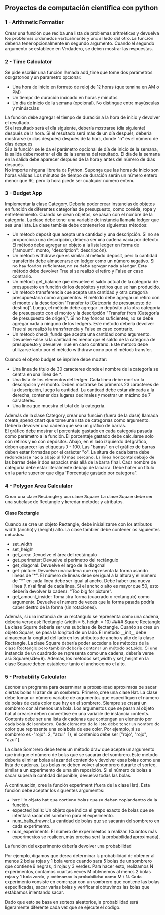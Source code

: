 ## Proyectos de computación científica con python


### 1 - Arithmetic Formatter
Crear una función que reciba una lista de problemas aritméticos y devuelva los problemas ordenados verticalmente y uno al lado del otro. La función debería tener opcionalmente un segundo argumento. Cuando el segundo argumento se establece en Verdadero, se deben mostrar las respuestas.

### 2 - Time Calculator
Se pide escribir una función llamada add_time que tome dos parámetros obligatorios y un parámetro opcional:
<ul>
  <li>Una hora de inicio en formato de reloj de 12 horas (que termina en AM o PM)</li>
  <li>Un tiempo de duración indicado en horas y minutos</li>
  <li>Un día de inicio de la semana (opcional). No distingue entre mayúsculas y minúsculas
</ul>
La función debe agregar el tiempo de duración a la hora de inicio y devolver el resultado.<br>
Si el resultado será el día siguiente, debería mostrarse (día siguiente) después de la hora. Si el resultado será más de un día después, debería mostrarse (n días después) después de la hora, donde "n" es el número de días después.<br>
Si a la función se le da el parámetro opcional de día de inicio de la semana, la salida debe mostrar el día de la semana del resultado. El día de la semana en la salida debe aparecer después de la hora y antes del número de días después.<br>
No importe ninguna librería de Python. Suponga que las horas de inicio son horas válidas. Los minutos del tiempo de duración serán un número entero menor que 60, pero la hora puede ser cualquier número entero.

### 3 - Budget App
Implementar la clase Category. Debería poder crear instancias de objetos en función de diferentes categorías de presupuesto, como comida, ropa y entretenimiento. Cuando se crean objetos, se pasan con el nombre de la categoría. La clase debe tener una variable de instancia llamada ledger que sea una lista. La clase también debe contener los siguientes métodos:
<ul>
  <li>Un método deposit que acepta una cantidad y una descripción. Si no se proporciona una descripción, debería ser una cadena vacía por defecto. El método debe agregar un objeto a la lista ledger en forma de {"amount": monto, "description": descripción}.</li>
  <li>Un método withdraw que es similar al método deposit, pero la cantidad transferida debe almacenarse en ledger como un número negativo. Si no hay fondos suficientes, no se debe agregar nada a ledger. Este método debe devolver True si se realizó el retiro y False en caso contrario.</li>
  <li>Un método get_balance que devuelve el saldo actual de la categoría de presupuesto en función de los depósitos y retiros que se han producido.</li>
  <li>Un método transferencia que acepta una cantidad y otra categoría presupuestaria como argumentos. El método debe agregar un retiro con el monto y la descripción "Transfer to [Categoría de presupuesto de destino]". Luego, el método debe agregar un depósito a la otra categoría de presupuesto con el monto y la descripción "Transfer from [Categoría de presupuesto de origen]". Si no hay fondos suficientes, no se debe agregar nada a ninguno de los ledgers. Este método debería devolver True si se realizó la transferencia y False en caso contrario.</li>
  <li>Un método check_funds que acepta una cantidad como argumento. Devuelve False si la cantidad es menor que el saldo de la categoría de presupuesto y devuelve True en caso contrario. Este método debe utilizarse tanto por el método withdraw como por el método transfer.</ul>
</ul>
Cuando el objeto budget se imprime debe mostar:
<ul>
  <li>Una línea de título de 30 caracteres donde el nombre de la categoría se centra en una línea de *.</li>
  <li>Una lista de los elementos del ledger. Cada línea debe mostrar la descripción y el monto. Deben mostrarse los primeros 23 caracteres de la descripción, luego la cantidad. La cantidad debe estar alineada a la derecha, contener dos lugares decimales y mostrar un máximo de 7 caracteres.</li>
  <li>Una línea que muestra el total de la categoría.</li>
</ul>
Además de la clase Category, crear una función (fuera de la clase) llamada create_spend_chart que tome una lista de categorías como argumento. Debería devolver una cadena que sea un gráfico de barras.<br>
El gráfico debe mostrar el porcentaje gastado en cada categoría pasada como parámetro a la función. El porcentaje gastado debe calcularse solo con retiros y no con depósitos. Abajo, en el lado izquierdo del gráfico, deben aparecer las etiquetas 0 - 100. Las "barras" en el gráfico de barras deben estar formadas por el carácter "o". La altura de cada barra debe redondearse hacia abajo al 10 más cercano. La línea horizontal debajo de las barras debe ir dos espacios más allá de la barra final. Cada nombre de categoría debe estar literalmente debajo de la barra. Debe haber un título en la parte superior que diga "Porcentaje gastado por categoría".

### 4 - Polygon Area Calculator
Crear una clase Rectangle y una clase Square. La clase Square debe ser una subclase de Rectangle y heredar métodos y atributos.
#### Clase Rectangle
Cuando se crea un objeto Rectangle, debe inicializarse con los atributos width (ancho) y (height) alto. La clase también debe contener los siguientes métodos:
<ul>
  <li>set_width</li>
  <li>set_height</li>
  <li>get_area: Devuelve el área del rectángulo</li>
  <li>get_perimeter: Devuelve el perímetro del rectángulo</li>
  <li>get_diagonal: Devuelve el largo de la diagonal</li>
  <li>get_picture: Devuelve una cadena que representa la forma usando líneas de "*". El número de líneas debe ser igual a la altura y el número de "*" en cada línea debe ser igual al ancho. Debe haber una nueva línea (\ n) al final de cada línea. Si el ancho o alto es mayor que 50, esto debería devolver la cadena: "Too big for picture".</li>
  <li>get_amount_inside: Toma otra forma (cuadrado o rectángulo) como argumento. Devuelve el número de veces que la forma pasada podría caber dentro de la forma (sin rotaciones).</li>
</ul>
Además, si una instancia de un rectángulo se representa como una cadena, debería verse así: Rectangle (width = 5, height = 10)
#### Square Rectangle
La clase Square debería ser una subclase de Rectangle. Cuando se crea un objeto Square, se pasa la longitud de un lado. El método __init__ debe almacenar la longitud del lado en los atributos de ancho y alto de la clase Rectangle.
La clase Square debería poder acceder a los métodos de la clase Rectangle pero también debería contener un método set_side. Si una instancia de un cuadrado se representa como una cadena, debería verse así: Square(side=9).
Además, los métodos set_width y set_height en la clase Square deben establecer tanto el ancho como el alto.

### 5 - Probability Calculator
Escribir un programa para determinar la probabilidad aproximada de sacar ciertas bolas al azar de un sombrero.
Primero, cree una clase Hat. La clase debe tomar un número variable de argumentos que especifiquen el número de bolas de cada color que hay en el sombrero.
Siempre se creará un sombrero con al menos una bola. Los argumentos que se pasan al objeto hat al crearse deben convertirse en una variable de instancia contents. Contents debe ser una lista de cadenas que contengan un elemento por cada bola del sombrero. Cada elemento de la lista debe tener un nombre de color que represente una sola bola de ese color. Por ejemplo, si su sombrero es {"rojo": 2, "azul": 1}, el contenido debe ser ["rojo", "rojo", "azul"].

La clase Sombrero debe tener un método draw que acepte un argumento que indique el número de bolas que se sacarán del sombrero. Este método debería eliminar bolas al azar del contenido y devolver esas bolas como una lista de cadenas. Las bolas no deben volver al sombrero durante el sorteo, similar a un experimento de urna sin reposición. Si el número de bolas a sacar supera la cantidad disponible, devuelva todas las bolas.

A continuación, cree la función experiment (fuera de la clase Hat). Esta función debe aceptar los siguientes argumentos:
<ul>
  <li>hat: Un objeto hat que contiene bolas que se deben copiar dentro de la función.</li>
  <li>expected_balls: Un objeto que indica el grupo exacto de bolas que se intentará sacar del sombrero para el experimento.</li>
  <li>num_balls_drawn: La cantidad de bolas que se sacarán del sombrero en cada experimento.</li>
  <li>num_experiments: El número de experimentos a realizar. (Cuantos más experimentos se realicen, más precisa será la probabilidad aproximada).</li>
</ul>
La función del experimento debería devolver una probabilidad.

Por ejemplo, digamos que desea determinar la probabilidad de obtener al menos 2 bolas rojas y 1 bola verde cuando saca 5 bolas de un sombrero que contiene 6 negras, 4 rojas y 3 verdes. Para hacer esto, realizamos N experimentos, contamos cuántas veces M obtenemos al menos 2 bolas rojas y 1 bola verde, y estimamos la probabilidad como M / N. Cada experimento consiste en comenzar con un sombrero que contiene las bolas especificadas, sacar varias bolas y verificar si obtuvimos las bolas que estábamos intentando sacar.

Dado que esto se basa en sorteos aleatorios, la probabilidad será ligeramente diferente cada vez que se ejecute el código.

